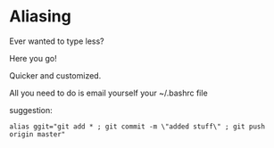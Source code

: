 Aliasing
========


Ever wanted to type less?

Here you go!

Quicker and customized.

All you need to do is email yourself your ~/.bashrc file



suggestion:


`alias ggit="git add * ; git commit -m \"added stuff\" ; git push origin master"`
